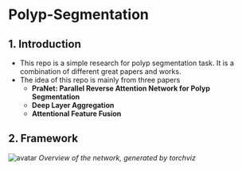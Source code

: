 # Polyp-Segmentation

## 1. Introduction
* This repo is a simple research for polyp segmentation task. It is a combination of different great papers and works.
* The idea of this repo is mainly from three papers
  + **PraNet: Parallel Reverse Attention Network for Polyp Segmentation**
  + **Deep Layer Aggregation**
  + **Attentional Feature Fusion**

## 2. Framework
![avatar](framework.png)
*Overview of the network, generated by torchviz*
